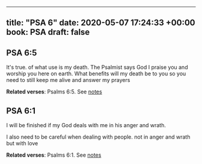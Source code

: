 
---
title: "PSA 6"
date: 2020-05-07 17:24:33 +00:00
book: PSA
draft: false
---

## PSA 6:5

It's true. of what use is my death. The Psalmist says God I praise you and worship you here on earth. What benefits will my death be to you so you need to still keep me alive and answer my prayers

**Related verses**: Psalms 6:5. See [notes](https://my.bible.com/notes/3424366301731873456)


## PSA 6:1

I will be finished if my God deals with me in his anger and wrath.

I also need to be careful when dealing with people. not in anger and wrath but with love

**Related verses**: Psalms 6:1. See [notes](https://my.bible.com/notes/3424365329416708760)


